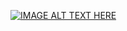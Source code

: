 [![IMAGE ALT TEXT HERE](https://img.youtube.com/vi/QhOpiLi-h9g/0.jpg)](https://youtu.be/QhOpiLi-h9g)

